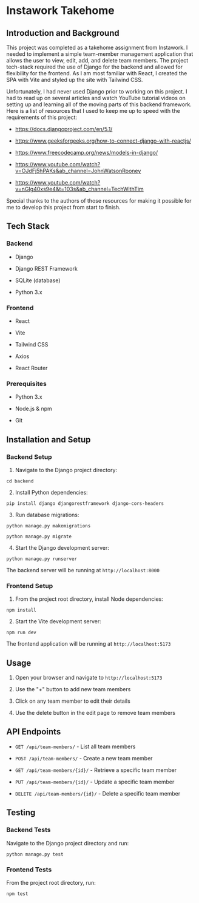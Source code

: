 # Instawork Takehome
## Introduction and Background

This project was completed as a takehome assignment from Instawork. I needed to implement a simple team-member management application that allows the user to view, edit, add, and delete team members. The project tech-stack required the use of Django for the backend and allowed for flexibility for the frontend. As I am most familiar with React, I created the SPA with Vite and styled up the site with Tailwind CSS.

Unfortunately, I had never used Django prior to working on this project. I had to read up on several articles and watch YouTube tutorial videos on setting up and learning all of the moving parts of this backend framework. Here is a list of resources that I used to keep me up to speed with the requirements of this project:

- https://docs.djangoproject.com/en/5.1/

- https://www.geeksforgeeks.org/how-to-connect-django-with-reactjs/

- https://www.freecodecamp.org/news/models-in-django/

- https://www.youtube.com/watch?v=OJdFj5hPAKs&ab_channel=JohnWatsonRooney

- https://www.youtube.com/watch?v=nGIg40xs9e4&t=103s&ab_channel=TechWithTim

Special thanks to the authors of those resources for making it possible for me to develop this project from start to finish.

## Tech Stack
### Backend

- Django

- Django REST Framework

- SQLite (database)

- Python 3.x

### Frontend

- React

- Vite

- Tailwind CSS

- Axios

- React Router

### Prerequisites

- Python 3.x

- Node.js & npm

- Git

## Installation and Setup
### Backend Setup

1. Navigate to the Django project directory:

`cd backend`

2. Install Python dependencies:

`pip install django djangorestframework django-cors-headers`

3. Run database migrations:

`python manage.py makemigrations` 

`python manage.py migrate`

4. Start the Django development server:

`python manage.py runserver`

The backend server will be running at `http://localhost:8000`

### Frontend Setup
1. From the project root directory, install Node dependencies:

`npm install`

2. Start the Vite development server:

`npm run dev`

The frontend application will be running at `http://localhost:5173`

## Usage

1. Open your browser and navigate to `http://localhost:5173`

2. Use the "+" button to add new team members

3. Click on any team member to edit their details

4. Use the delete button in the edit page to remove team members

## API Endpoints

-  `GET /api/team-members/` - List all team members

-  `POST /api/team-members/` - Create a new team member

-  `GET /api/team-members/{id}/` - Retrieve a specific team member

-  `PUT /api/team-members/{id}/` - Update a specific team member

-  `DELETE /api/team-members/{id}/` - Delete a specific team member

## Testing
### Backend Tests

Navigate to the Django project directory and run:

`python manage.py test`

### Frontend Tests

From the project root directory, run:

`npm test`